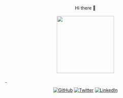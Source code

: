 <div align="center">
	  Hi there 👋 
</div>
&nbsp;
<div align="center">
  <a href="https://github.com/jeanrauwers">
  <img height="180em" src="https://github-readme-stats.vercel.app/api?username=jeanrauwers&show_icons=true&theme=cobalt2&include_all_commits=true&count_private=true"/>
</div> 

<!--
**jeanrauwers/jeanrauwers** is a ✨ _special_ ✨ repository because its `README.md` (this file) appears on your GitHub profile.

Here are some ideas to get you started:

- 🔭 I’m currently working on ...
- 🌱 I’m currently learning ...
- 👯 I’m looking to collaborate on ...
- 🤔 I’m looking for help with ...
- 💬 Ask me about ...
- 📫 How to reach me: ...
- 😄 Pronouns: ...
- ⚡ Fun fact: ...
-->
&nbsp;
<p align="center">
	<a href="https://github.com/jeanrauwers"><img src="https://img.shields.io/github/followers/jeanrauwers.svg?label=GitHub&style=social" alt="GitHub"></a>
	<a href="https://twitter.com/jeanrauwers"><img src="https://img.shields.io/twitter/follow/jeanrauwers?label=Twitter&style=social" alt="Twitter"></a>
	<a href="https://www.linkedin.com/in/jeanrauwers"><img src="https://img.shields.io/badge/LinkedIn--_.svg?style=social&logo=linkedin" alt="LinkedIn"></a>
	<a href="https://www.instagram.com/dev.jeanrauwers/"><img src="https://img.shields.io/badge/Instagram-E4405F?style=social&logo=instagram" alt="Instagram></a>
</p>
